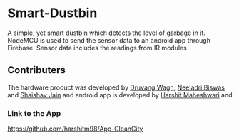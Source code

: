 # Smart-Dustbin
A simple, yet smart dustbin which detects the level of garbage in it. 
NodeMCU is used to send the sensor data to an android app through Firebase.
Sensor data includes the readings from IR modules

## Contributers
The hardware product was developed by  [Druvang Wagh](https://github.com/Druv98), [Neeladri Biswas](https://github.com/Thedeathslayer1) and [Shaishav Jain](https://github.com/dragonslayer01) and android app is developed by [Harshit Maheshwari](https://github.com/harshitm98) and

### Link to the App
https://github.com/harshitm98/App-CleanCity
